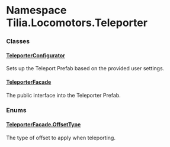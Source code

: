 # Namespace Tilia.Locomotors.Teleporter

### Classes

#### [TeleporterConfigurator]

Sets up the Teleport Prefab based on the provided user settings.

#### [TeleporterFacade]

The public interface into the Teleporter Prefab.

### Enums

#### [TeleporterFacade.OffsetType]

The type of offset to apply when teleporting.

[TeleporterConfigurator]: TeleporterConfigurator.md
[TeleporterFacade]: TeleporterFacade.md
[TeleporterFacade.OffsetType]: TeleporterFacade.OffsetType.md
